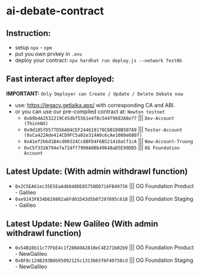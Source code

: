 # ai-debate-contract

## Instruction:
- setup `npx` - `npm`
- put you own prvkey in `.env`
- deploy your contract: `npx hardhat run deploy.js --network Test0G`
## Fast interact after deployed:
**IMPORTANT:** `Only Deployer can Create / Update / Delete Debate now`
- use: https://legacy.getlaika.app/ with corresponding CA and ABI.
- or you can use our pre-compiled contract at:  `Newton testnet`
    - `0x69b4A2532219C45dbf5561e4f8c544f9683A8e77` ||| `Dev-Account (ThinhNX)`
    - `0x9d185fD577D56A04CEF244610178C6B1D0B507A9` ||| `Tester-Account (0xCa422Ade414CD9FC5a01e314A0c6cAe1080e6807)`
    - `0xA1ef2b6d1B4cd00324Cc8BFD4F6B521418aCf1cA` ||| `New-Account-Truong`
    - `0xC5f332A794e7a72dff7998A0Bb49648aD5E99DD5` ||| `0G Foundation Account`
## Latest Update: (With admin withdrawl function)

- `0x2C5EA61ec35E5EaAd6848DE85758DD716FB49756`  ||| OG Foundation Product - Galileo
- `0xe9243F834D628802a6Fd01D43d5b07297895c618`  ||| OG Foundation Staging - Galileo

## Latest Update: New Galileo (With admin withdrawl function)
- `0x54B10b11c77FbE4c1f208A9A2810eC4E271b02b9`  ||| OG Foundation Product - NewGalileo
- `0x8F8c124B293B0b95092125c1313665f6F40758cd`  ||| OG Foundation Staging - NewGalileo
